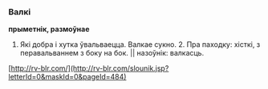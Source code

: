 ### Валкі
**прыметнік, размоўнае**

1. Які добра і хутка ўвальваецца. Валкае сукно. 2. Пра паходку: хісткі, з перавальваннем з боку на бок. || назоўнік: валкасць.

<a rel="author">[http://rv-blr.com/](http://rv-blr.com/slounik.jsp?letterId=0&maskId=0&pageId=484)</a>
